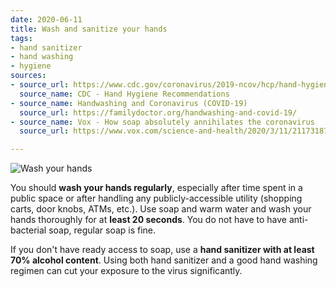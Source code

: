 ```yaml
---
date: 2020-06-11
title: Wash and sanitize your hands
tags:
- hand sanitizer
- hand washing
- hygiene
sources:
- source_url: https://www.cdc.gov/coronavirus/2019-ncov/hcp/hand-hygiene.html
  source_name: CDC - Hand Hygiene Recommendations
- source_name: Handwashing and Coronavirus (COVID-19)
  source_url: https://familydoctor.org/handwashing-and-covid-19/
- source_name: Vox - How soap absolutely annihilates the coronavirus
  source_url: https://www.vox.com/science-and-health/2020/3/11/21173187/coronavirus-covid-19-hand-washing-sanitizer-compared-soap-is-dope

---
```


![Wash your hands](../../images/IMG_0478.PNG)

You should **wash your hands regularly**, especially after time spent in a public space or after handling any publicly-accessible utility (shopping carts, door knobs, ATMs, etc.). Use soap and warm water and wash your hands thoroughly for at __least 20 seconds__. You do not have to have anti-bacterial soap, regular soap is fine.

If you don't have ready access to soap, use a **hand sanitizer with at least 70% alcohol content**. Using both hand sanitizer and a good hand washing regimen can cut your exposure to the virus significantly.

